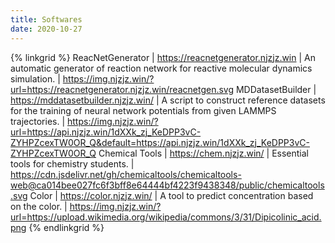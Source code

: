 ```yaml
---
title: Softwares
date: 2020-10-27
---
```


{% linkgrid %}
ReacNetGenerator | https://reacnetgenerator.njzjz.win | An automatic generator of reaction network for reactive molecular dynamics simulation. | https://img.njzjz.win/?url=https://reacnetgenerator.njzjz.win/reacnetgen.svg
MDDatasetBuilder | https://mddatasetbuilder.njzjz.win/ | A script to construct reference datasets for the training of neural network potentials from given LAMMPS trajectories. | https://img.njzjz.win/?url=https://api.njzjz.win/1dXXk_zj_KeDPP3vC-ZYHPZcexTW0OR_Q&default=https://api.njzjz.win/1dXXk_zj_KeDPP3vC-ZYHPZcexTW0OR_Q
Chemical Tools | https://chem.njzjz.win/ | Essential tools for chemistry students. | https://cdn.jsdelivr.net/gh/chemicaltools/chemicaltools-web@ca014bee027fc6f3bff8e64444bf4223f9438348/public/chemicaltools.svg
Color | https://color.njzjz.win/ | A tool to predict concentration based on the color. | https://img.njzjz.win/?url=https://upload.wikimedia.org/wikipedia/commons/3/31/Dipicolinic_acid.png
{% endlinkgrid %}

